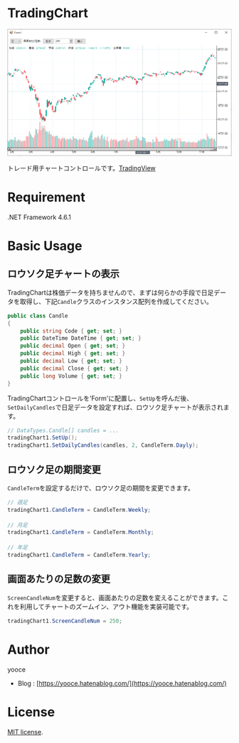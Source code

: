 # TradingChart

![ScreenShot](https://github.com/yooce/TradingChart/blob/main/screenshot.png)

トレード用チャートコントロールです。[TradingView](https://jp.tradingview.com/)

# Requirement

.NET Framework 4.6.1

# Basic Usage

## ロウソク足チャートの表示

TradingChartは株価データを持ちませんので、まずは何らかの手段で日足データを取得し、下記`Candle`クラスのインスタンス配列を作成してください。

```C#
public class Candle
{
    public string Code { get; set; }
    public DateTime DateTime { get; set; }
    public decimal Open { get; set; }
    public decimal High { get; set; }
    public decimal Low { get; set; }
    public decimal Close { get; set; }
    public long Volume { get; set; }
}
```

TradingChartコントロールを'Form'に配置し、`SetUp`を呼んだ後、`SetDailyCandles`で日足データを設定すれば、ロウソク足チャートが表示されます。

```C#
// DataTypes.Candle[] candles = ...
tradingChart1.SetUp();
tradingChart1.SetDailyCandles(candles, 2, CandleTerm.Dayly);
```

## ロウソク足の期間変更

`CandleTerm`を設定するだけで、ロウソク足の期間を変更できます。

```C#
// 週足
tradingChart1.CandleTerm = CandleTerm.Weekly;

// 月足
tradingChart1.CandleTerm = CandleTerm.Monthly;

// 年足
tradingChart1.CandleTerm = CandleTerm.Yearly;
```

## 画面あたりの足数の変更

`ScreenCandleNum`を変更すると、画面あたりの足数を変えることができます。これを利用してチャートのズームイン、アウト機能を実装可能です。

```C#
tradingChart1.ScreenCandleNum = 250;
```

# Author

yooce

* Blog : [https://yooce.hatenablog.com/](https://yooce.hatenablog.com/)

# License

[MIT license](https://en.wikipedia.org/wiki/MIT_License).
